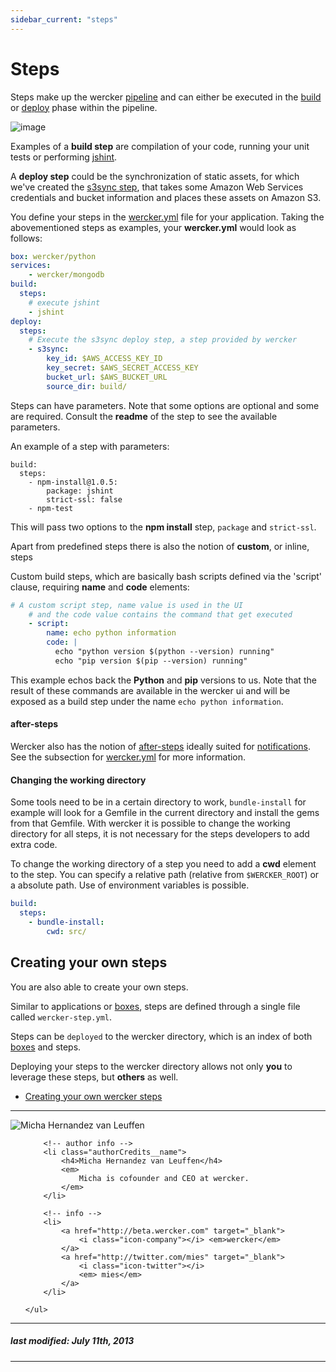 ```yaml
---
sidebar_current: "steps"
---
```


# Steps

Steps make up the wercker
[pipeline](/articles/introduction/pipeline.html) and can either be
executed in the [build](/articles/introduction/builds.html) or
[deploy](/articles/introduction/deploys.html) phase within the pipeline.

![image](http://f.cl.ly/items/2O3V2n3A1n2d3u3S363D/wercker_pipeline.png)

Examples of a **build step** are compilation of your code, running your
unit tests or performing
[jshint](https://github.com/wercker/step-jshint/).

A **deploy step** could be the synchronization of static assets, for
which we've created the [s3sync
step](https://github.com/wercker/step-s3sync/), that takes some Amazon
Web Services
credentials and bucket information and places these assets on Amazon S3.

You define your steps in the [wercker.yml](/articles/werckeryml) file
for your application. Taking the
abovementioned steps as examples, your **wercker.yml** would look as
follows:

``` yaml
box: wercker/python
services:
    - wercker/mongodb
build:
  steps:
    # execute jshint
    - jshint
deploy:
  steps:
    # Execute the s3sync deploy step, a step provided by wercker
    - s3sync:
        key_id: $AWS_ACCESS_KEY_ID
        key_secret: $AWS_SECRET_ACCESS_KEY
        bucket_url: $AWS_BUCKET_URL
        source_dir: build/
```

Steps can have parameters. Note that some options are optional and some
are required. Consult the **readme** of the step to see the available
parameters.

An example of a step with parameters:

    build:
      steps:
        - npm-install@1.0.5:
            package: jshint
            strict-ssl: false
        - npm-test

This will pass two options to the **npm install** step, `package` and `strict-ssl`.

Apart from predefined steps there is also the notion of **custom**, or
inline, steps

Custom build steps, which are basically bash scripts defined via the 'script' clause,
requiring **name** and **code** elements:

``` yaml
# A custom script step, name value is used in the UI
    # and the code value contains the command that get executed
    - script:
        name: echo python information
        code: |
          echo "python version $(python --version) running"
          echo "pip version $(pip --version) running"
```

This example echos back the **Python** and **pip** versions to us. Note
that the result of these commands are available in the wercker ui and
will be exposed as a build step under the name `echo python
information`.

#### after-steps

Wercker also has the notion of [after-steps](/articles/werckeryml/#after-steps) ideally suited for [notifications](/articles/werckeryml/notifications.html). See the subsection for [wercker.yml](/articles/werckeryml) for more information.

#### Changing the working directory

Some tools need to be in a certain directory to work, `bundle-install` for example will look for a Gemfile in the current directory and install the gems from that Gemfile. With wercker it is possible to change the working directory for all steps, it is not necessary for the steps developers to add extra code.

To change the working directory of a step you need to add a **cwd** element to the step. You can specify a relative path (relative from `$WERCKER_ROOT`) or a absolute path. Use of environment variables is possible.

``` yaml
build:
  steps:
    - bundle-install:
        cwd: src/
```

## Creating your own steps

You are also able to create your own steps.

Similar to applications or [boxes](/articles/boxes/), steps are defined through a single file called
`wercker-step.yml`.

Steps can be `deployed` to the wercker
directory, which is an index of both [boxes](/articles/boxes/) and steps.

Deploying your steps to the wercker directory allows not only **you** to
leverage these steps, but **others** as well.


* [Creating your own wercker steps](/articles/steps/create.html)

<!--You can explore the wercker directory for boxes [here](http://app.wercker.com/explore). -->

-------

<div class="authorCredits">
    <span class="profile-picture">
        <img src="https://secure.gravatar.com/avatar/d4b19718f9748779d7cf18c6303dc17f?d=identicon&s=192" alt="Micha Hernandez van Leuffen"/>
    </span>
    <ul class="authorCredits">

        <!-- author info -->
        <li class="authorCredits__name">
            <h4>Micha Hernandez van Leuffen</h4>
            <em>
                Micha is cofounder and CEO at wercker.
            </em>
        </li>

        <!-- info -->
        <li>
            <a href="http://beta.wercker.com" target="_blank">
                <i class="icon-company"></i> <em>wercker</em>
            </a>
            <a href="http://twitter.com/mies" target="_blank">
                <i class="icon-twitter"></i>
                <em> mies</em>
            </a>
        </li>

    </ul>
</div>

-------
##### last modified: July 11th, 2013
-------
